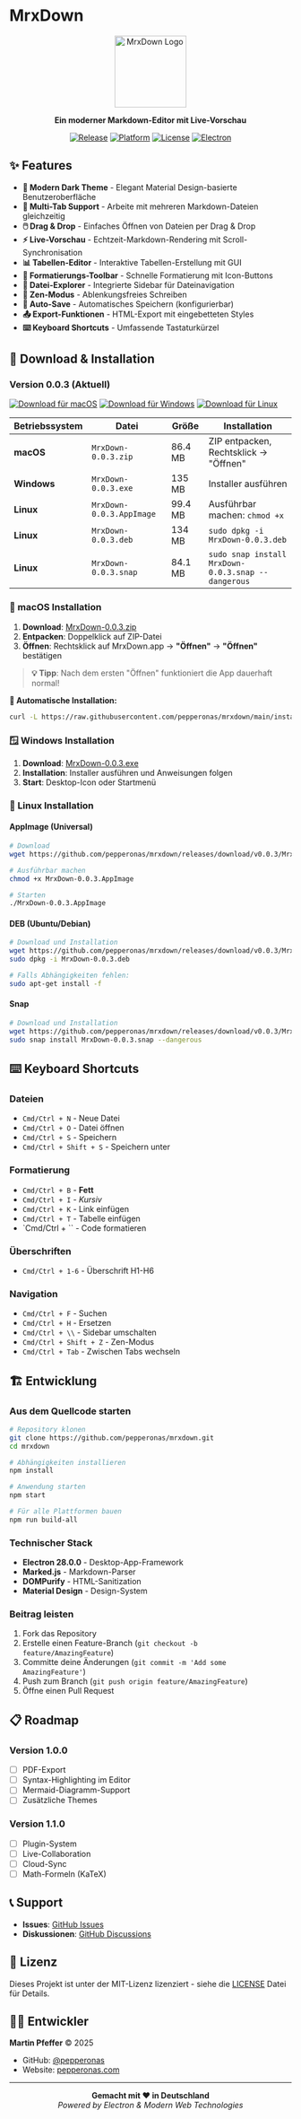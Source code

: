 # MrxDown

<div align="center">
  <img src="assets/icon.png" alt="MrxDown Logo" width="128" height="128">
  
  **Ein moderner Markdown-Editor mit Live-Vorschau**
  
  [![Release](https://img.shields.io/github/v/release/pepperonas/mrxdown)](https://github.com/pepperonas/mrxdown/releases)
  [![Platform](https://img.shields.io/badge/platform-macOS%20%7C%20Windows%20%7C%20Linux-blue)](https://github.com/pepperonas/mrxdown/releases)
  [![License](https://img.shields.io/badge/license-MIT-green)](LICENSE)
  [![Electron](https://img.shields.io/badge/electron-28.0.0-47848f)](https://electronjs.org/)
</div>

## ✨ Features

- **🌙 Modern Dark Theme** - Elegant Material Design-basierte Benutzeroberfläche
- **📑 Multi-Tab Support** - Arbeite mit mehreren Markdown-Dateien gleichzeitig
- **🖱️ Drag & Drop** - Einfaches Öffnen von Dateien per Drag & Drop
- **⚡ Live-Vorschau** - Echtzeit-Markdown-Rendering mit Scroll-Synchronisation
- **📊 Tabellen-Editor** - Interaktive Tabellen-Erstellung mit GUI
- **🔧 Formatierungs-Toolbar** - Schnelle Formatierung mit Icon-Buttons
- **📂 Datei-Explorer** - Integrierte Sidebar für Dateinavigation
- **🧘 Zen-Modus** - Ablenkungsfreies Schreiben
- **💾 Auto-Save** - Automatisches Speichern (konfigurierbar)
- **📤 Export-Funktionen** - HTML-Export mit eingebetteten Styles
- **⌨️ Keyboard Shortcuts** - Umfassende Tastaturkürzel

## 🚀 Download & Installation

### Version 0.0.3 (Aktuell)

[![Download für macOS](https://img.shields.io/badge/macOS-Download-blue?style=for-the-badge&logo=apple)](https://github.com/pepperonas/mrxdown/releases/download/v0.0.3/MrxDown-0.0.3.zip)
[![Download für Windows](https://img.shields.io/badge/Windows-Download-blue?style=for-the-badge&logo=windows)](https://github.com/pepperonas/mrxdown/releases/download/v0.0.3/MrxDown-0.0.3.exe)
[![Download für Linux](https://img.shields.io/badge/Linux-Download-blue?style=for-the-badge&logo=linux)](https://github.com/pepperonas/mrxdown/releases/download/v0.0.3/MrxDown-0.0.3.AppImage)

| Betriebssystem | Datei | Größe | Installation |
|----------------|-------|-------|--------------|
| **macOS** | `MrxDown-0.0.3.zip` | 86.4 MB | ZIP entpacken, Rechtsklick → "Öffnen" |
| **Windows** | `MrxDown-0.0.3.exe` | 135 MB | Installer ausführen |
| **Linux** | `MrxDown-0.0.3.AppImage` | 99.4 MB | Ausführbar machen: `chmod +x` |
| **Linux** | `MrxDown-0.0.3.deb` | 134 MB | `sudo dpkg -i MrxDown-0.0.3.deb` |
| **Linux** | `MrxDown-0.0.3.snap` | 84.1 MB | `sudo snap install MrxDown-0.0.3.snap --dangerous` |

### 🍎 macOS Installation

1. **Download**: [MrxDown-0.0.3.zip](https://github.com/pepperonas/mrxdown/releases/download/v0.0.3/MrxDown-0.0.3.zip)
2. **Entpacken**: Doppelklick auf ZIP-Datei
3. **Öffnen**: Rechtsklick auf MrxDown.app → **"Öffnen"** → **"Öffnen"** bestätigen

> **💡 Tipp**: Nach dem ersten "Öffnen" funktioniert die App dauerhaft normal!

**🚀 Automatische Installation:**
```bash
curl -L https://raw.githubusercontent.com/pepperonas/mrxdown/main/install-macos.sh | bash
```

### 🪟 Windows Installation

1. **Download**: [MrxDown-0.0.3.exe](https://github.com/pepperonas/mrxdown/releases/download/v0.0.3/MrxDown-0.0.3.exe)
2. **Installation**: Installer ausführen und Anweisungen folgen
3. **Start**: Desktop-Icon oder Startmenü

### 🐧 Linux Installation

#### AppImage (Universal)
```bash
# Download
wget https://github.com/pepperonas/mrxdown/releases/download/v0.0.3/MrxDown-0.0.3.AppImage

# Ausführbar machen
chmod +x MrxDown-0.0.3.AppImage

# Starten
./MrxDown-0.0.3.AppImage
```

#### DEB (Ubuntu/Debian)
```bash
# Download und Installation
wget https://github.com/pepperonas/mrxdown/releases/download/v0.0.3/MrxDown-0.0.3.deb
sudo dpkg -i MrxDown-0.0.3.deb

# Falls Abhängigkeiten fehlen:
sudo apt-get install -f
```

#### Snap
```bash
# Download und Installation
wget https://github.com/pepperonas/mrxdown/releases/download/v0.0.3/MrxDown-0.0.3.snap
sudo snap install MrxDown-0.0.3.snap --dangerous
```

## ⌨️ Keyboard Shortcuts

### Dateien
- `Cmd/Ctrl + N` - Neue Datei
- `Cmd/Ctrl + O` - Datei öffnen
- `Cmd/Ctrl + S` - Speichern
- `Cmd/Ctrl + Shift + S` - Speichern unter

### Formatierung
- `Cmd/Ctrl + B` - **Fett**
- `Cmd/Ctrl + I` - *Kursiv*
- `Cmd/Ctrl + K` - Link einfügen
- `Cmd/Ctrl + T` - Tabelle einfügen
- `Cmd/Ctrl + \`` - Code formatieren

### Überschriften
- `Cmd/Ctrl + 1-6` - Überschrift H1-H6

### Navigation
- `Cmd/Ctrl + F` - Suchen
- `Cmd/Ctrl + H` - Ersetzen
- `Cmd/Ctrl + \\` - Sidebar umschalten
- `Cmd/Ctrl + Shift + Z` - Zen-Modus
- `Cmd/Ctrl + Tab` - Zwischen Tabs wechseln

## 🏗️ Entwicklung

### Aus dem Quellcode starten

```bash
# Repository klonen
git clone https://github.com/pepperonas/mrxdown.git
cd mrxdown

# Abhängigkeiten installieren
npm install

# Anwendung starten
npm start

# Für alle Plattformen bauen
npm run build-all
```

### Technischer Stack

- **Electron 28.0.0** - Desktop-App-Framework
- **Marked.js** - Markdown-Parser
- **DOMPurify** - HTML-Sanitization
- **Material Design** - Design-System

### Beitrag leisten

1. Fork das Repository
2. Erstelle einen Feature-Branch (`git checkout -b feature/AmazingFeature`)
3. Committe deine Änderungen (`git commit -m 'Add some AmazingFeature'`)
4. Push zum Branch (`git push origin feature/AmazingFeature`)
5. Öffne einen Pull Request

## 📋 Roadmap

### Version 1.0.0
- [ ] PDF-Export
- [ ] Syntax-Highlighting im Editor
- [ ] Mermaid-Diagramm-Support
- [ ] Zusätzliche Themes

### Version 1.1.0
- [ ] Plugin-System
- [ ] Live-Collaboration
- [ ] Cloud-Sync
- [ ] Math-Formeln (KaTeX)

## 📞 Support

- **Issues**: [GitHub Issues](https://github.com/pepperonas/mrxdown/issues)
- **Diskussionen**: [GitHub Discussions](https://github.com/pepperonas/mrxdown/discussions)

## 📜 Lizenz

Dieses Projekt ist unter der MIT-Lizenz lizenziert - siehe die [LICENSE](LICENSE) Datei für Details.

## 👨‍💻 Entwickler

**Martin Pfeffer** © 2025

- GitHub: [@pepperonas](https://github.com/pepperonas)
- Website: [pepperonas.com](https://pepperonas.com)

---

<div align="center">
  <strong>Gemacht mit ❤️ in Deutschland</strong>
  <br>
  <em>Powered by Electron & Modern Web Technologies</em>
</div>